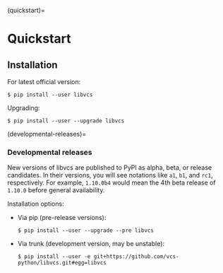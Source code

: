 (quickstart)=

# Quickstart

## Installation

For latest official version:

```console
$ pip install --user libvcs
```

Upgrading:

```console
$ pip install --user --upgrade libvcs
```

(developmental-releases)=

### Developmental releases

New versions of libvcs are published to PyPI as alpha, beta, or release candidates. In their
versions, you will see notations like `a1`, `b1`, and `rc1`, respectively. For example, `1.10.0b4` would mean
the 4th beta release of `1.10.0` before general availability.

Installation options:

- Via pip (pre-release versions):

  ```console
  $ pip install --user --upgrade --pre libvcs
  ```

- Via trunk (development version, may be unstable):

  ```console
  $ pip install --user -e git+https://github.com/vcs-python/libvcs.git#egg=libvcs
  ```

[pip]: https://pip.pypa.io/en/stable/
